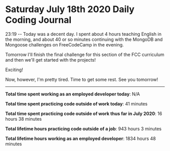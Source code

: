 # Saturday July 18th 2020 Daily Coding Journal

23:19 -- Today was a decent day. I spent about 4 hours teaching English in the morning, and about 40 or so minutes continuing with the MongoDB and Mongoose challenges on FreeCodeCamp in the evening.

Tomorrow I'll finish the final challenge for this section of the FCC curriculum and then we'll get started with the projects!

Exciting!

Now, however, I'm pretty tired. Time to get some rest. See you tomorrow!

---

**Total time spent working as an employed developer today**: N/A

**Total time spent practicing code outside of work today**: 41 minutes

**Total time spent practicing code outside of work thus far in July 2020**: 16 hours 38 minutes

**Total lifetime hours practicing code outside of a job**: 943 hours 3 minutes

**Total lifetime hours working as an employed developer**: 1834 hours 48 minutes
